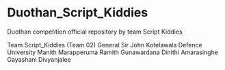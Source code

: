 # Duothan_Script_Kiddies
Duothan competition official repository by team Script Kiddies


Team Script_Kiddies (Team 02)
General Sir John Kotelawala Defence University
Manith Marapperuma 
Ramith Gunawardana
Dinithi Amarasinghe
Gayashani Divyanjalee
